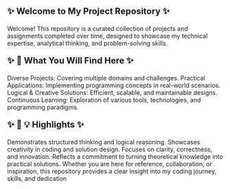 **<p style="font-size:20px;">✨ Welcome to My Project Repository ✨</p>**


Welcome! This repository is a curated collection of projects and assignments completed over time, designed to showcase my technical expertise, analytical thinking, and problem-solving skills. 


**<p style="font-size:20px;">✨ 🌟 What You Will Find Here ✨</p>**


Diverse Projects:             Covering multiple domains and challenges.
Practical Applications:       Implementing programming concepts in real-world scenarios.
Logical & Creative Solutions: Efficient, scalable, and maintainable designs. 
Continuous Learning:          Exploration of various tools, technologies, and programming paradigms. 



**<p style="font-size:20px;">✨ 🌟 💡 Highlights ✨</p>**


Demonstrates structured thinking and logical reasoning.
Showcases creativity in coding and solution design. 
Focuses on clarity, correctness, and innovation. 
Reflects a commitment to turning theoretical knowledge into practical solutions. 
Whether you are here for reference, collaboration, or inspiration, this repository provides a clear insight into my coding journey, skills, and dedication
